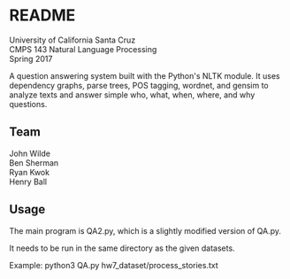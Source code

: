# README #

University of California Santa Cruz  
CMPS 143 Natural Language Processing   
Spring 2017  

A question answering system built with the Python's NLTK module. It uses
dependency graphs, parse trees, POS tagging, wordnet, and gensim to
analyze texts and answer simple who, what, when, where, and why
questions.

## Team ##
John Wilde  
Ben Sherman  
Ryan Kwok  
Henry Ball  

## Usage ##
The main program is QA2.py, which is a slightly modified version of
QA.py.

It needs to be run in the same directory as the given datasets.

Example: python3 QA.py hw7_dataset/process_stories.txt




